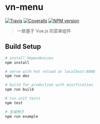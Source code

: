 # vn-menu

[![Travis](https://img.shields.io/travis/vue-napoleon/vn-menu.svg?style=flat-square)](https://github.com/vue-napoleon/vn-menu)
[![Coveralls](https://img.shields.io/coveralls/vue-napoleon/vn-menu.svg?style=flat-square)](https://github.com/vue-napoleon/vn-menu)
[![NPM version](https://img.shields.io/npm/v/vn-menu.svg?style=flat-square)](https://npmjs.org/package/vn-menu)

> 一款基于 Vue.js 的菜单组件

## Build Setup

``` bash
# install dependencies
npm install

# serve with hot reload at localhost:8080
npm run dev

# build for production with minification
npm run build

# run unit tests
npm test

# 生成例子
npm run example
```
